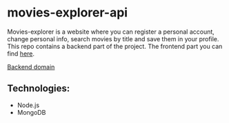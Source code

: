 # movies-explorer-api
Movies-explorer is a website where you can register a personal account, change personal info, search movies by title and save them in your profile.
This repo contains a backend part of the project. The frontend part you can find [here](https://github.com/MSLP/movies-explorer-frontend).

[Backend domain](api.explorer.mslp.nomoredomains.monster)

## Technologies:
* Node.js
* MongoDB
